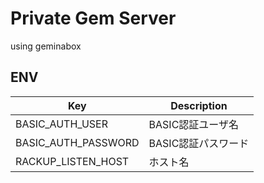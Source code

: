 # Private Gem Server

using geminabox


## ENV

Key | Description
-- | --
BASIC_AUTH_USER | BASIC認証ユーザ名
BASIC_AUTH_PASSWORD | BASIC認証パスワード
RACKUP_LISTEN_HOST | ホスト名

